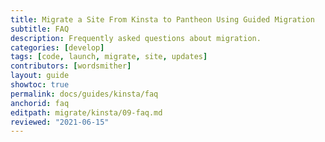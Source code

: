 ```yaml
---
title: Migrate a Site From Kinsta to Pantheon Using Guided Migration
subtitle: FAQ
description: Frequently asked questions about migration.
categories: [develop]
tags: [code, launch, migrate, site, updates]
contributors: [wordsmither]
layout: guide
showtoc: true
permalink: docs/guides/kinsta/faq
anchorid: faq
editpath: migrate/kinsta/09-faq.md
reviewed: "2021-06-15"
---
```


<Partial file="migrate/faq.md" />
<Partial file="migrate/faq-drupal.md" />
<Partial file="migrate/faq-wordpress.md" />

